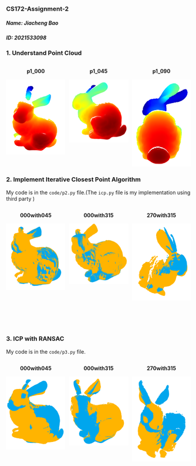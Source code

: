 ### CS172-Assignment-2
##### Name: Jiacheng Bao
##### ID: 2021533098

### 1. Understand Point Cloud
<div style="display: flex; flex-direction: row; justify-content: center; gap: 10px;">
  <div style="text-align: center;">
    <p><strong>p1_000</strong></p>
    <img src="imgs/p1_000.png" alt="p1_img" title="p1_000" width="200" />
  </div>
  <div style="text-align: center;">
    <p><strong>p1_045</strong></p>
    <img src="imgs/p1_045.png" alt="p1_img" title="p1_045" width="200" />
  </div>
  <div style="text-align: center;">
    <p><strong>p1_090</strong></p>
    <img src="imgs/p1_090.png" alt="p1_img" title="p1_090" width="200" />
  </div>
</div>

### 2. Implement Iterative Closest Point Algorithm
My code is in the `code/p2.py` file.(The `icp.py` file is my implementation using third party )
<div style="display: flex; flex-direction: row; justify-content: center; gap: 10px;">
  <div style="text-align: center;">
    <p><strong>000with045</strong></p>
    <img src="imgs/p2_000_045.png" alt="p1_img" title="p1_000" width="200" />
  </div>
  <div style="text-align: center;">
    <p><strong>000with315</strong></p>
    <img src="imgs/p2_000_315.png" alt="p1_img" title="p1_045" width="200" />
  </div>
  <div style="text-align: center;">
    <p><strong>270with315</strong></p>
    <img src="imgs/p2_270_315.png" alt="p1_img" title="p1_090" width="200" />
  </div>
</div>


</br>
</br>
</br>
</br>

### 3. ICP with RANSAC
My code is in the `code/p3.py` file.
<div style="display: flex; flex-direction: row; justify-content: center; gap: 10px;">
  <div style="text-align: center;">
    <p><strong>000with045</strong></p>
    <img src="imgs/p3_000_045.png" alt="p1_img" title="p1_000" width="200" />
  </div>
  <div style="text-align: center;">
    <p><strong>000with315</strong></p>
    <img src="imgs/p3_000_315.png" alt="p1_img" title="p1_045" width="200" />
  </div>
  <div style="text-align: center;">
    <p><strong>270with315</strong></p>
    <img src="imgs/p3_270_315.png" alt="p1_img" title="p1_090" width="200" />
  </div>
</div>